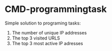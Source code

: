 # CMD-programmingtask

Simple solution to programing tasks:
1. The number of unique IP addresses
2. The top 3 visited URLS
3. The top 3 most active IP adresses